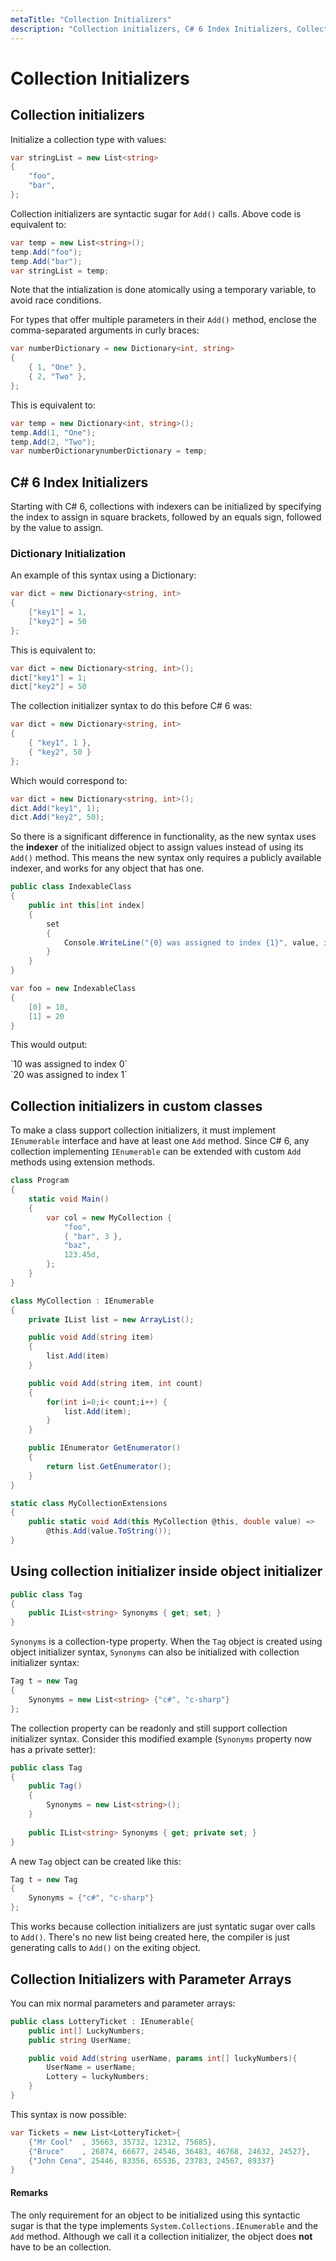```yaml
---
metaTitle: "Collection Initializers"
description: "Collection initializers, C# 6 Index Initializers, Collection initializers in custom classes, Using collection initializer inside object initializer, Collection Initializers with Parameter Arrays"
---
```


# Collection Initializers



## Collection initializers


Initialize a collection type with values:

```cs
var stringList = new List<string>
{
    "foo",
    "bar",
};

```

Collection initializers are syntactic sugar for `Add()` calls. Above code is equivalent to:

```cs
var temp = new List<string>();
temp.Add("foo");
temp.Add("bar");
var stringList = temp;

```

Note that the intialization is done atomically using a temporary variable, to avoid race conditions.

For types that offer multiple parameters in their `Add()` method, enclose the comma-separated arguments in curly braces:

```cs
var numberDictionary = new Dictionary<int, string>
{
    { 1, "One" },
    { 2, "Two" },
};

```

This is equivalent to:

```cs
var temp = new Dictionary<int, string>();
temp.Add(1, "One");
temp.Add(2, "Two");
var numberDictionarynumberDictionary = temp;

```



## C# 6 Index Initializers


Starting with C# 6, collections with indexers can be initialized by specifying the index to assign in square brackets, followed by an equals sign, followed by the value to assign.

### Dictionary Initialization

An example of this syntax using a Dictionary:

```cs
var dict = new Dictionary<string, int>
{
    ["key1"] = 1,
    ["key2"] = 50
};

```

This is equivalent to:

```cs
var dict = new Dictionary<string, int>();
dict["key1"] = 1;
dict["key2"] = 50

```

The collection initializer syntax to do this before C# 6 was:

```cs
var dict = new Dictionary<string, int>
{
    { "key1", 1 },
    { "key2", 50 }
};

```

Which would correspond to:

```cs
var dict = new Dictionary<string, int>();
dict.Add("key1", 1);
dict.Add("key2", 50);

```

So there is a significant difference in functionality, as the new syntax uses the **indexer** of the initialized object to assign values instead of using its `Add()` method. This means the new syntax only requires a publicly available indexer, and works for any object that has one.

```cs
public class IndexableClass
{
    public int this[int index]
    {
        set 
        { 
            Console.WriteLine("{0} was assigned to index {1}", value, index);
        }
    }
}

var foo = new IndexableClass
{
    [0] = 10,
    [1] = 20
}

```

This would output:

> 
<p>`10 was assigned to index 0`<br/>
`20 was assigned to index 1`</p>




## Collection initializers in custom classes


To make a class support collection initializers, it must implement `IEnumerable` interface and have at least one `Add` method. Since C# 6, any collection implementing `IEnumerable` can be extended with custom `Add` methods using extension methods.

```cs
class Program
{
    static void Main()
    {
        var col = new MyCollection {
            "foo",
            { "bar", 3 },
            "baz",
            123.45d,
        };
    }
}

class MyCollection : IEnumerable
{
    private IList list = new ArrayList();

    public void Add(string item)
    {
        list.Add(item)
    }

    public void Add(string item, int count)
    {
        for(int i=0;i< count;i++) {
            list.Add(item);
        }
    }

    public IEnumerator GetEnumerator()
    {
        return list.GetEnumerator();
    }
}

static class MyCollectionExtensions
{
    public static void Add(this MyCollection @this, double value) => 
        @this.Add(value.ToString());
}

```



## Using collection initializer inside object initializer


```cs
public class Tag
{
    public IList<string> Synonyms { get; set; }
}

```

`Synonyms` is a collection-type property. When the `Tag` object is created using object initializer syntax, `Synonyms` can also be initialized with collection initializer syntax:

```cs
Tag t = new Tag 
{
    Synonyms = new List<string> {"c#", "c-sharp"}
};

```

The collection property can be readonly and still support collection initializer syntax. Consider this modified example (`Synonyms` property now has a private setter):

```cs
public class Tag
{
    public Tag()
    {
        Synonyms = new List<string>();
    }
    
    public IList<string> Synonyms { get; private set; }
}

```

A new `Tag` object can be created like this:

```cs
Tag t = new Tag 
{
    Synonyms = {"c#", "c-sharp"}
};

```

This works because collection initializers are just syntatic sugar over calls to `Add()`. There's no new list being created here, the compiler is just generating calls to `Add()` on the exiting object.



## Collection Initializers with Parameter Arrays


You can mix normal parameters and parameter arrays:

```cs
public class LotteryTicket : IEnumerable{
    public int[] LuckyNumbers;
    public string UserName;

    public void Add(string userName, params int[] luckyNumbers){
        UserName = userName;
        Lottery = luckyNumbers;
    }
}

```

This syntax is now possible:

```cs
var Tickets = new List<LotteryTicket>{
    {"Mr Cool"  , 35663, 35732, 12312, 75685},
    {"Bruce"    , 26874, 66677, 24546, 36483, 46768, 24632, 24527},
    {"John Cena", 25446, 83356, 65536, 23783, 24567, 89337}
}

```



#### Remarks


The only requirement for an object to be initialized using this syntactic sugar is that the type implements `System.Collections.IEnumerable` and the `Add` method. Although we call it a collection initializer, the object does **not** have to be an collection.

